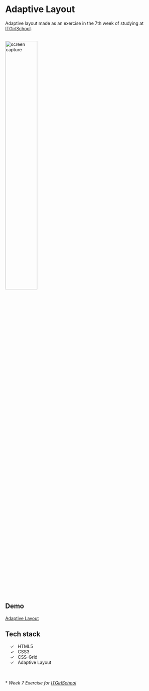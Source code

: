 # Adaptive Layout

Adaptive layout made as an exercise in the 7th week of studying at [ITGirlSchool].


<br>
<img width="45%" alt="screen capture" src="../main/captureweb.jpeg">

## Demo
[Adaptive Layout]

## Tech stack

&nbsp;&nbsp;&nbsp;&nbsp;&check;&nbsp;&nbsp; HTML5<br>
&nbsp;&nbsp;&nbsp;&nbsp;&check;&nbsp;&nbsp; CSS3<br>
&nbsp;&nbsp;&nbsp;&nbsp;&check;&nbsp;&nbsp; CSS-Grid<br>
&nbsp;&nbsp;&nbsp;&nbsp;&check;&nbsp;&nbsp; Adaptive Layout<br>

<br><br> 
\* _Week 7 Exercise for [ITGirlSchool]_ 
  

   [ITGirlSchool]: <https://itgirlschool.com/en>
   [Adaptive Layout]: <https://alenagm.github.io/adaptive-layout/>
